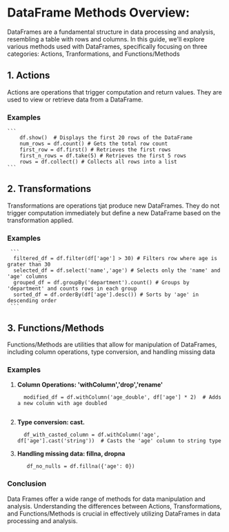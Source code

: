 # DataFrame Methods Overview: 

DataFrames are a fundamental structure in data processing and analysis, resembling a table with rows and columns. In this guide, we'll explore various methods used with DataFrames, specifically focusing on three categories: Actions, Tranformations, and Functions/Methods

## 1. Actions

Actions are operations that trigger computation and return values. They are used to view or retrieve data from a DataFrame.

### Examples
    ```
        df.show()  # Displays the first 20 rows of the DataFrame
        num_rows = df.count() # Gets the total row count
        first_row = df.first() # Retrieves the first rows
        first_n_rows = df.take(5) # Retrieves the first 5 rows
        rows = df.collect() # Collects all rows into a list
    ```
## 2. Transformations

Transformations are operations tjat produce new DataFrames. They do not trigger computation immediately but define a new DataFrame based on the transformation applied.

### Examples
     ```
      filtered_df = df.filter(df['age'] > 30) # Filters row where age is grater than 30
      selected_df = df.select('name','age') # Selects only the 'name' and 'age' columns
      grouped_df = df.groupBy('department').count() # Groups by 'department' and counts rows in each group
      sorted_df = df.orderBy(df['age'].desc()) # Sorts by 'age' in descending order
     ```

## 3. Functions/Methods

Functions/Methods are utilities that allow for manipulation of DataFrames, including column operations, type conversion, and handling missing data

### Examples

1. **Column Operations: 'withColumn','drop','rename'**
      ```
        modified_df = df.withColumn('age_double', df['age'] * 2)  # Adds a new column with age doubled
        
      ```
2. **Type conversion: cast.**
      ```
        df_with_casted_column = df.withColumn('age', df['age'].cast('string'))  # Casts the 'age' column to string type

      ```

3. **Handling missing data: fillna, dropna**

    ```
       df_no_nulls = df.fillna({'age': 0})  

    ```

### Conclusion

Data Frames offer a wide range of methods for data manipulation and analysis. Understanding the differences between Actions, Transformations, and Functions/Methods is crucial in effectively utilizing DataFrames in data processing and analysis.


    

